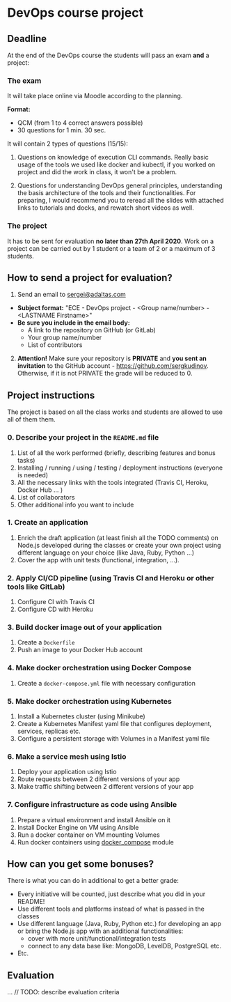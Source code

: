 # DevOps course project

## Deadline

At the end of the DevOps course the students will pass an exam **and** a project:

### The exam

It will take place online via Moodle according to the planning.

**Format:**

- QCM (from 1 to 4 correct answers possible)
- 30 questions for 1 min. 30 sec.

It will contain 2 types of questions (15/15):

1. Questions on knowledge of execution CLI commands. Really basic usage of the tools we used like docker and kubectl, if you worked on project and did the work in class, it won't be a problem.

2. Questions for understanding DevOps general principles, understanding the basis architecture of the tools and their functionalities. For preparing, I would recommend you to reread all the slides with attached links to tutorials and docks, and rewatch short videos as well.

### The project

It has to be sent for evaluation **no later than 27th April 2020**. Work on a project can be carried out by 1 student or a team of 2 or a maximum of 3 students.

## How to send a project for evaluation?

1. Send an email to [sergei@adaltas.com](mailto:sergei@adaltas.com)

  - **Subject format:** "ECE - DevOps project - \<Group name/number\> - \<LASTNAME Firstname\>"
  - **Be sure you include in the email body:**
    - A link to the repository on GitHub (or GitLab)
    - Your group name/number
    - List of contributors

2. **Attention!** Make sure your repository is **PRIVATE** and **you sent an invitation** to the GitHub account - https://github.com/sergkudinov. Otherwise, if it is not PRIVATE the grade will be reduced to 0.

## Project instructions

The project is based on all the class works and students are allowed to use all of them them.   

### 0. Describe your project in the `README.md` file

  1. List of all the work performed (briefly, describing features and bonus tasks)
  2. Installing / running / using / testing / deployment instructions (everyone is needed)
  3. All the necessary links with the tools integrated (Travis CI, Heroku, Docker Hub ... )
  4. List of collaborators
  5. Other additional info you want to include

### 1. Create an application

  1. Enrich the draft application (at least finish all the TODO comments) on Node.js developed during the classes or create your own project using different language on your choice (like Java, Ruby, Python ...)
  2. Cover the app with unit tests (functional, integration, ...).

### 2. Apply CI/CD pipeline (using Travis CI and Heroku or other tools like GitLab)

  1. Configure CI with Travis CI
  2. Configure CD with Heroku

### 3. Build docker image out of your application

  1. Create a `Dockerfile`
  2. Push an image to your Docker Hub account

### 4. Make docker orchestration using Docker Compose

  1. Create a `docker-compose.yml` file with necessary configuration

### 5. Make docker orchestration using Kubernetes

  1. Install a Kubernetes cluster (using Minikube)
  2. Create a Kubernetes Manifest yaml file that configures deployment, services, replicas etc.
  3. Configure a persistent storage with Volumes in a Manifest yaml file

### 6. Make a service mesh using Istio

  1. Deploy your application using Istio
  2. Route requests between 2 different versions of your app
  3. Make traffic shifting between 2 different versions of your app

### 7. Configure infrastructure as code using Ansible

  1. Prepare a virtual environment and install Ansible on it
  2. Install Docker Engine on VM using Ansible
  3. Run a docker container on VM mounting Volumes
  4. Run docker containers using [docker_compose](https://docs.ansible.com/ansible/latest/modules/docker_compose_module.html) module

## How can you get some bonuses?

There is what you can do in additional to get a better grade:

  - Every initiative will be counted, just describe what you did in your README!
  - Use different tools and platforms instead of what is passed in the classes
  - Use different language (Java, Ruby, Python etc.) for developing an app or bring the Node.js app with an additional functionalities:   
    - cover with more unit/functional/integration tests
    - connect to any data base like: MongoDB, LevelDB, PostgreSQL etc.
  - Etc.

## Evaluation

... // TODO: describe evaluation criteria
